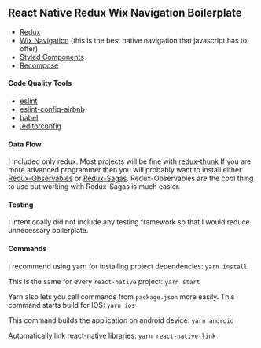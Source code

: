 ## React Native Redux Wix Navigation Boilerplate

* [Redux](http://redux.js.org/)
* [Wix Navigation](https://github.com/wix/react-native-navigation) (this is the best native navigation that javascript has to offer)
* [Styled Components](https://github.com/styled-components/styled-components)
* [Recompose](https://github.com/acdlite/recompose)

#### Code Quality Tools

* [eslint](https://github.com/eslint/eslint)
* [eslint-config-airbnb](https://github.com/airbnb/javascript/tree/master/packages/eslint-config-airbnb)
* [babel](https://github.com/babel/babel)
* [.editorconfig](http://editorconfig.org/)

#### Data Flow

I included only redux. Most projects will be fine with [redux-thunk](https://github.com/gaearon/redux-thunk) If you are more advanced programmer then you will probably want to install either [Redux-Observables](https://github.com/redux-observable/redux-observable) or [Redux-Sagas](https://github.com/redux-saga/redux-saga). Redux-Observables are the cool thing to use but working with Redux-Sagas is much easier.

#### Testing

I intentionally did not include any testing framework so that I would reduce unnecessary boilerplate.

#### Commands

I recommend using yarn for installing project dependencies: `yarn install`

This is the same for every `react-native` project: `yarn start`

Yarn also lets you call commands from `package.json` more easily. This command starts build for IOS: `yarn ios`

This command builds the application on android device: `yarn android`

Automatically link react-native libraries: `yarn react-native-link`
